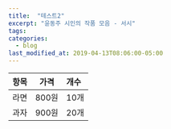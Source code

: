 ```yaml
---
title:  "테스트2"
excerpt: "윤동주 시인의 작품 모음 - 서시"
tags:
categories:
  - blog
last_modified_at: 2019-04-13T08:06:00-05:00
---
```


| 항목 | 가격 | 개수 |
|:---:|:----:|:----|
| 라면 | 800원 | 10개 |
| 과자 | 900원 | 20개 |